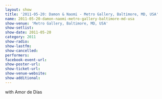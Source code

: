 ```yaml
---
layout: show
title: '2011-05-20: Damon & Naomi - Metro Gallery, Baltimore, MD, USA'
name: 2011-05-20-damon-naomi-metro-gallery-baltimore-md-usa
show-venue: 'Metro Gallery, Baltimore, MD, USA'
show-setlist: 
show-date: 2011-05-20
category: 2011
show-radio: 
show-lastfm: 
show-cancelled: 
performers: 
facebook-event-url: 
show-poster-url: 
show-ticket-url: 
show-venue-website: 
show-additional: 
---
```


with Amor de Días